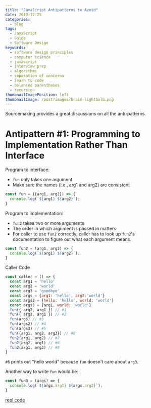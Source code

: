 ```yaml
---
title: "JavaScript Antipatterns to Avoid"
date: 2019-12-25
categories:
  - blog
tags:
  - JavaScript
  - Guide
  - Software Design
keywords:
  - software design principles
  - computer science
  - javascript
  - interview prep
  - algorithms
  - separation of concerns
  - learn to code
  - balanced parentheses
  - recursion
thumbnailImagePosition: left
thumbnailImage: /post/images/brain-lightbulb.png
---
```


Sourcemaking provides a great discussions on all the anti-patterns.

<!--more-->

# Antipattern #1: Programming to Implementation Rather Than Interface

Program to interface:

* `fun` only takes one argument
* Make sure the names (i.e., arg1 and arg2) are consistent

```javascript
const fun = ({arg1, arg2}) => {
  console.log(`${arg1} ${arg2}`);
}
```



Program to implementation:

* `fun2` takes two or more arguments
* The order in which argument is passed in matters
* For caller to use `fun2` correctly, caller has to look up `fun2`'s documentation to figure out what each argument means.

```javascript
const fun2 = (arg1, arg2) => {
  console.log(`${arg1} ${arg2}`);
}
```

Caller Code

```javascript
const caller = () => {
  const arg1 = 'hello'
  const arg2 = 'world'
  const arg3 = 'goodbye'
  const args = {arg1: 'hello', arg2:'world'}
  const args2 = {hello: 'hello', world: 'world'}
  const args3 = {arg1, world: 'world'}
  fun({ arg2, arg1 }) // #1
  fun({ arg2, arg1 }) // #2
  fun(args) // #3
  fun(args2) // #4
  fun(args3) // #5
  fun({arg1, arg2, arg3}) // #6
  fun2(arg1, arg2) // #7
  fun2(arg2, arg1) // #8
  fun2(arg1, arg3) // #9
}
```

`#6` prints out "hello world" because `fun` doesn't care about `arg3`.

Another way to write `fun` would be:

```javascript
const fun3 = (args) => {
  console.log(`${args.arg1} ${args.arg2}`);
}
```

[repl code](https://repl.it/@xiaoyunyang/program-to-interface-not-implementation)
